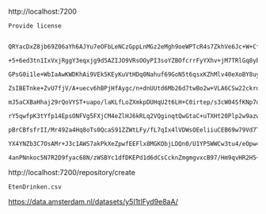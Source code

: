 
http://localhost:7200

    Provide license
    
        QRYacDxZ8jb69Z06aYh6AJYu7eOFbLeNCzGppLnMGz2eMgh9oeWPTcR4s7ZkhVe6Jc+W+Cf0rmTT
        +5+6ed3tn1IxVxjRggY3eqxjg9d5AZIJO9VRsOOyPI3soYZBOfcrrFyYXhv+jM7TRlGq8ybR9qKh
        GPsG0i1le+WbIaAwKWDKhAi9VEk5KEyKuVtHDq0Nahuf69GoN5t6qsxKZhMlv40eXoBY8uyLFhVu
        ZsIBETnke+ZvU7fjV/A+uecv6hBPjHfAygc/n+dnUUtd6Mb26d7twBo2w+VLA6CSw22ckrdtG9WV
        mJ5aCXBaHhaj29rQoVYST+uapo/laKLfLoZXmkpDUHqU2t6LH+C0irtep/s3cW04SfKNp7q1ljCa
        rY5qwfpK3tYfp14EpsONFVg5FXjCM4eZlHJ6kRLq2VQginqtQwGtaC+uTXHt20Plp2w9azwDaR2O
        pBrCBfsfrII/Mr492a4Hq8oTs0QcaS91ZZWtLFy/fL7qIx4lVDWsOEeliiuCEB69w79Vd7T+lFYb
        YX4YNZb3C7OsAMr+J3c1AWS7akPkXeZpwfEEFlx8MGKObjLDQn0/U1YP5WWCw3tu4/eOpw44NFxV
        4anPNnkoc5N7R2D9fyac68N/zWSBYc1dfDKEPd1d6dCsCcknZmgmgvxcB97/Hm9qvHR2H5+IRhM=


http://localhost:7200/repository/create

    EtenDrinken.csv
    
    
https://data.amsterdam.nl/datasets/y5I1tIFyd9e8aA/    